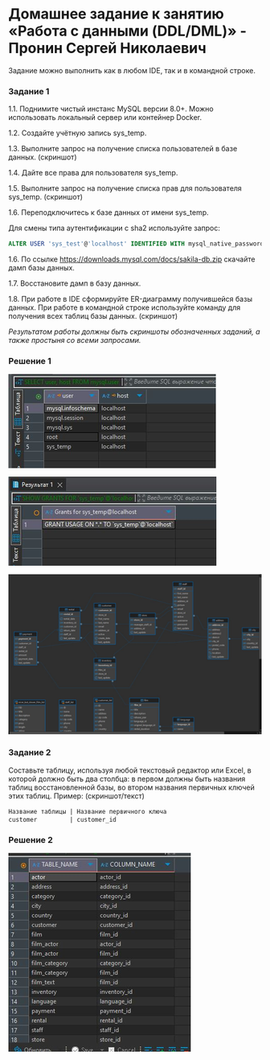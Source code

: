 # Домашнее задание к занятию «Работа с данными (DDL/DML)» - Пронин Сергей Николаевич

Задание можно выполнить как в любом IDE, так и в командной строке.

### Задание 1
1.1. Поднимите чистый инстанс MySQL версии 8.0+. Можно использовать локальный сервер или контейнер Docker.

1.2. Создайте учётную запись sys_temp. 

1.3. Выполните запрос на получение списка пользователей в базе данных. (скриншот)

1.4. Дайте все права для пользователя sys_temp. 

1.5. Выполните запрос на получение списка прав для пользователя sys_temp. (скриншот)

1.6. Переподключитесь к базе данных от имени sys_temp.

Для смены типа аутентификации с sha2 используйте запрос: 
```sql
ALTER USER 'sys_test'@'localhost' IDENTIFIED WITH mysql_native_password BY 'password';
```
1.6. По ссылке https://downloads.mysql.com/docs/sakila-db.zip скачайте дамп базы данных.

1.7. Восстановите дамп в базу данных.

1.8. При работе в IDE сформируйте ER-диаграмму получившейся базы данных. При работе в командной строке используйте команду для получения всех таблиц базы данных. (скриншот)

*Результатом работы должны быть скриншоты обозначенных заданий, а также простыня со всеми запросами.*

### Решение 1

![img-12-02-01_1.JPG ](https://github.com/proninsn/homeworks_netology/blob/main/img/img-12-02-01_1.JPG)

![img-12-02-01_2.JPG ](https://github.com/proninsn/homeworks_netology/blob/main/img/img-12-02-01_2.JPG)

![img-12-02-01_3.JPG ](https://github.com/proninsn/homeworks_netology/blob/main/img/img-12-02-01_3.JPG)

### Задание 2
Составьте таблицу, используя любой текстовый редактор или Excel, в которой должно быть два столбца: в первом должны быть названия таблиц восстановленной базы, во втором названия первичных ключей этих таблиц. Пример: (скриншот/текст)
```
Название таблицы | Название первичного ключа
customer         | customer_id
```
### Решение 2

![img-12-02-02.JPG ](https://github.com/proninsn/homeworks_netology/blob/main/img/img-12-02-02.JPG)